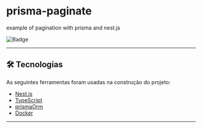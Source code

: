 


# prisma-paginate
example of pagination with prisma and nest.js

![Badge](https://img.shields.io/badge/prismaPaginate-backend-%237159c1?style=for-the-badge&logo=ghost)

<hr>

## 🛠 Tecnologias

As seguintes ferramentas foram usadas na construção do projeto:

- [Nest.js](https://docs.nestjs.com/)
- [TypeScript](https://www.typescriptlang.org/)
- [prismaOrm](https://www.prisma.io/docs)
- [Docker](https://docs.docker.com/)


<hr>


